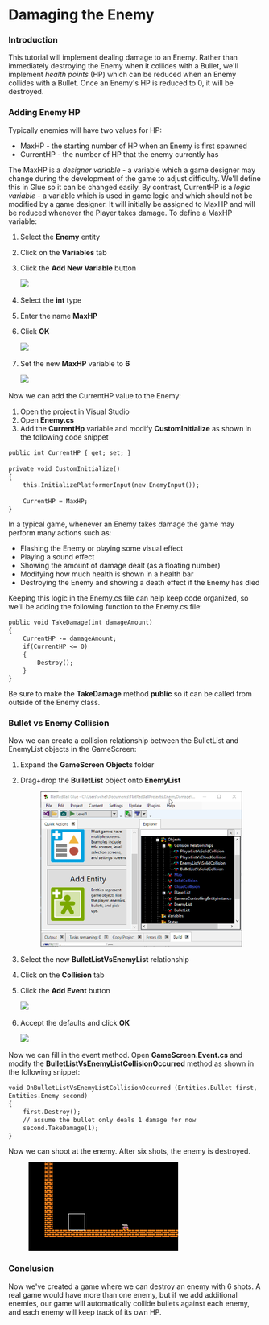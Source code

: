 # Damaging the Enemy

### Introduction

This tutorial will implement dealing damage to an Enemy. Rather than immediately destroying the Enemy when it collides with a Bullet, we'll implement _health points_ (HP) which can be reduced when an Enemy collides with a Bullet. Once an Enemy's HP is reduced to 0, it will be destroyed.

### Adding Enemy HP

Typically enemies will have two values for HP:

* MaxHP - the starting number of HP when an Enemy is first spawned
* CurrentHP - the number of HP that the enemy currently has

The MaxHP is a _designer variable_ - a variable which a game designer may change during the development of the game to adjust difficulty. We'll define this in Glue so it can be changed easily. By contrast, CurrentHP is a _logic variable_ - a variable which is used in game logic and which should not be modified by a game designer. It will initially be assigned to MaxHP and will be reduced whenever the Player takes damage. To define a MaxHP variable:

1. Select the **Enemy** entity
2. Click on the **Variables** tab
3.  Click the **Add New Variable** button

    ![](../../../media/2021-04-img\_607e404f51080.png)
4. Select the **int** type
5. Enter the name **MaxHP**
6.  Click **OK**

    ![](../../../media/2021-04-img\_607e40a147c17.png)
7.  Set the new **MaxHP** variable to **6**

    ![](../../../media/2021-04-img\_607e41aedaa1c.png)

Now we can add the CurrentHP value to the Enemy:

1. Open the project in Visual Studio
2. Open **Enemy.cs**
3. Add the **CurrentHp** variable and modify **CustomInitialize** as shown in the following code snippet

&#x20;

```
public int CurrentHP { get; set; }

private void CustomInitialize()
{
    this.InitializePlatformerInput(new EnemyInput());

    CurrentHP = MaxHP;
}
```

In a typical game, whenever an Enemy takes damage the game may perform many actions such as:

* Flashing the Enemy or playing some visual effect
* Playing a sound effect
* Showing the amount of damage dealt (as a floating number)
* Modifying how much health is shown in a health bar
* Destroying the Enemy and showing a death effect if the Enemy has died

Keeping this logic in the Enemy.cs file can help keep code organized, so we'll be adding the following function to the Enemy.cs file:

```
public void TakeDamage(int damageAmount)
{
    CurrentHP -= damageAmount;
    if(CurrentHP <= 0)
    {
        Destroy();
    }
}
```

Be sure to make the **TakeDamage** method **public** so it can be called from outside of the Enemy class.

### Bullet vs Enemy Collision

Now we can create a collision relationship between the BulletList and EnemyList objects in the GameScreen:

1. Expand the **GameScreen** **Objects** folder
2.  Drag+drop the **BulletList** object onto **EnemyList**\
    &#x20;

    <figure><img src="../../../media/2021-04-2021_April_19_212102.gif" alt=""><figcaption></figcaption></figure>
3. Select the new **BulletListVsEnemyList** relationship
4. Click on the **Collision** tab
5.  Click the **Add Event** button

    ![](../../../media/2021-04-img\_607e44a841524.png)
6.  Accept the defaults and click **OK**

    ![](../../../media/2021-04-img\_607e44d00fcdb.png)

Now we can fill in the event method. Open **GameScreen.Event.cs** and modify the **BulletListVsEnemyListCollisionOccurred** method as shown in the following snippet:

```
void OnBulletListVsEnemyListCollisionOccurred (Entities.Bullet first, Entities.Enemy second)
{
    first.Destroy();
    // assume the bullet only deals 1 damage for now
    second.TakeDamage(1);
}
```

Now we can shoot at the enemy. After six shots, the enemy is destroyed.&#x20;

<figure><img src="../../../media/2021-04-2021_April_19_210309.gif" alt=""><figcaption></figcaption></figure>

### Conclusion

Now we've created a game where we can destroy an enemy with 6 shots. A real game would have more than one enemy, but if we add additional enemies, our game will automatically collide bullets against each enemy, and each enemy will keep track of its own HP.
